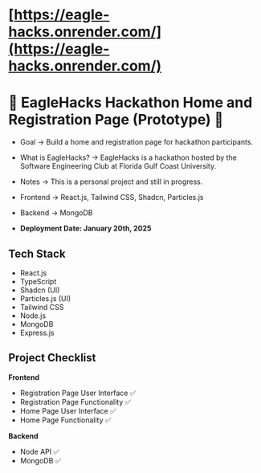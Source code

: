 
# [https://eagle-hacks.onrender.com/](https://eagle-hacks.onrender.com/) 

# 🦅 EagleHacks Hackathon Home and Registration Page (Prototype) 🦅

- Goal -> Build a home and registration page for hackathon participants.

- What is EagleHacks? -> EagleHacks is a hackathon hosted by the Software Engineering Club at Florida Gulf Coast University.

- Notes -> This is a personal project and still in progress.

- Frontend -> React.js, Tailwind CSS, Shadcn, Particles.js

- Backend -> MongoDB

- **Deployment Date: January 20th, 2025**


## Tech Stack <a name="tech-stack"></a>

- React.js
- TypeScript
- Shadcn (UI)
- Particles.js (UI)
- Tailwind CSS
- Node.js
- MongoDB
- Express.js

## Project Checklist <a name="check-list"></a>

**Frontend**

- Registration Page User Interface ✅
- Registration Page Functionality ✅
- Home Page User Interface ✅
- Home Page Functionality ✅

**Backend**

- Node API ✅
- MongoDB ✅



